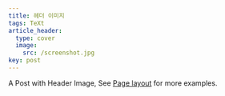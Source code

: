 ```yaml
---
title: 헤더 이미지
tags: TeXt
article_header:
  type: cover
  image:
    src: /screenshot.jpg
key: post
---
```


A Post with Header Image, See [Page layout](https://kitian616.github.io/jekyll-TeXt-theme/samples.html#page-layout) for more examples.

<!--more-->
